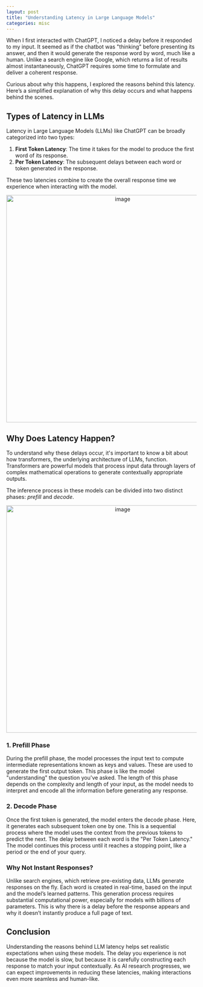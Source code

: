 ```yaml
---
layout: post
title: "Understanding Latency in Large Language Models"
categories: misc
---
```


When I first interacted with ChatGPT, I noticed a delay before it responded to my input. It seemed as if the chatbot was "thinking" before presenting its answer, and then it would generate the response word by word, much like a human. Unlike a search engine like Google, which returns a list of results almost instantaneously, ChatGPT requires some time to formulate and deliver a coherent response.

Curious about why this happens, I explored the reasons behind this latency. Here’s a simplified explanation of why this delay occurs and what happens behind the scenes.

## Types of Latency in LLMs

Latency in Large Language Models (LLMs) like ChatGPT can be broadly categorized into two types:

1. **First Token Latency**: The time it takes for the model to produce the first word of its response.
2. **Per Token Latency**: The subsequent delays between each word or token generated in the response.

These two latencies combine to create the overall response time we experience when interacting with the model.

<center>
  <img src="/assets/conversation-with-llm.png" alt="image" width="600" height="auto">
</center>

## Why Does Latency Happen?

To understand why these delays occur, it's important to know a bit about how transformers, the underlying architecture of LLMs, function. Transformers are powerful models that process input data through layers of complex mathematical operations to generate contextually appropriate outputs.

The inference process in these models can be divided into two distinct phases: *prefill* and *decode*.

<center>
  <img src="/assets/inferencing.png" alt="image" width="600" height="auto">
</center>

### 1. Prefill Phase

During the prefill phase, the model processes the input text to compute intermediate representations known as keys and values. These are used to generate the first output token. This phase is like the model "understanding" the question you've asked. The length of this phase depends on the complexity and length of your input, as the model needs to interpret and encode all the information before generating any response.

### 2. Decode Phase

Once the first token is generated, the model enters the decode phase. Here, it generates each subsequent token one by one. This is a sequential process where the model uses the context from the previous tokens to predict the next. The delay between each word is the "Per Token Latency." The model continues this process until it reaches a stopping point, like a period or the end of your query.

### Why Not Instant Responses?

Unlike search engines, which retrieve pre-existing data, LLMs generate responses on the fly. Each word is created in real-time, based on the input and the model’s learned patterns. This generation process requires substantial computational power, especially for models with billions of parameters. This is why there is a delay before the response appears and why it doesn’t instantly produce a full page of text.

## Conclusion

Understanding the reasons behind LLM latency helps set realistic expectations when using these models. The delay you experience is not because the model is slow, but because it is carefully constructing each response to match your input contextually. As AI research progresses, we can expect improvements in reducing these latencies, making interactions even more seamless and human-like.